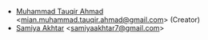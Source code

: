 - [Muhammad Tauqir Ahmad](https://github.com/mtahmed) \<mian.muhammad.tauqir.ahmad@gmail.com\> (Creator)
- [Samiya Akhtar](https://github.com/samiyaakhtar/) \<samiyaakhtar7@gmail.com\>
